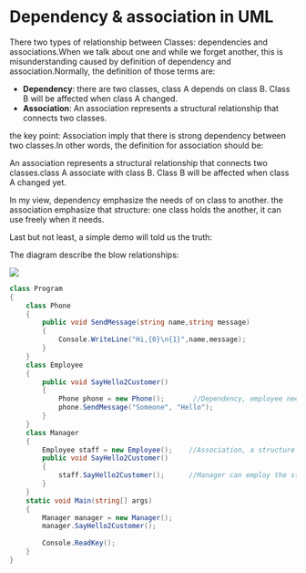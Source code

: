 Dependency & association in UML
=========

There two types of relationship between Classes: dependencies and associations.When we talk about one and while we forget another, this is misunderstanding caused by definition of dependency and association.Normally, the definition of those terms are:

- **Dependency**: there are two classes, class A depends on class B. Class B will be affected when class A changed.
- **Association**: An association represents a structural relationship that connects two classes.

the key point:  Association imply that there is strong dependency between two classes.In other words, the definition for association should be:

An association represents a structural relationship that connects two classes.class A associate with class B. Class B will be affected when class A changed yet.

In my view, dependency emphasize the needs of on class to another. the association emphasize that structure: one class holds the another, it can use freely when it needs.

Last but not least, a simple demo will told us the truth:

The diagram describe the blow relationships:  

![](http://images.cnblogs.com/cnblogs_com/Jerry-Chou/WindowsLiveWriter/DependencyassociationinUML_11BB1/dependency_association_thumb.png)

```csharp
class Program
{
    class Phone
    {
        public void SendMessage(string name,string message)
        {
            Console.WriteLine("Hi,{0}\n{1}",name,message);
        }
    }
    class Employee
    {
        public void SayHello2Customer()
        {
            Phone phone = new Phone();       //Dependency, employee needs the phone
            phone.SendMessage("Someone", "Hello");
        }
    }
    class Manager
    {
        Employee staff = new Employee();    //Association, a structure shwos that Manager employeed the staff.
        public void SayHello2Customer()
        {
            staff.SayHello2Customer();      //Manager can employ the staff do something if he want.
        }
    }
    static void Main(string[] args)
    {
        Manager manager = new Manager();
        manager.SayHello2Customer();
 
        Console.ReadKey();
    }
}
```
